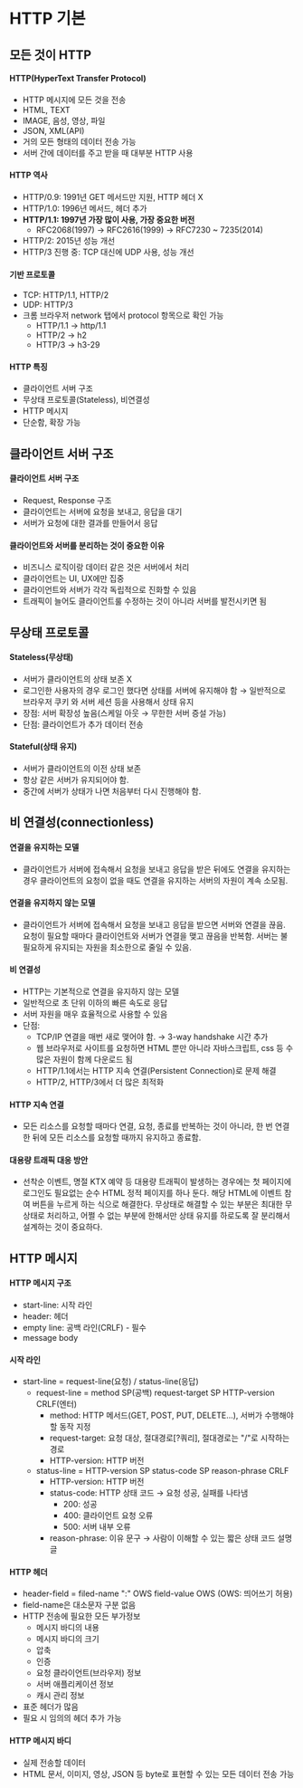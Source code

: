 # HTTP 기본

## 모든 것이 HTTP

#### HTTP(HyperText Transfer Protocol)

-   HTTP 메시지에 모든 것을 전송
-   HTML, TEXT
-   IMAGE, 음성, 영상, 파일
-   JSON, XML(API)
-   거의 모든 형태의 데이터 전송 가능
-   서버 간에 데이터를 주고 받을 때 대부분 HTTP 사용

#### HTTP 역사

-   HTTP/0.9: 1991년 GET 메서드만 지원, HTTP 헤더 X
-   HTTP/1.0: 1996년 메서드, 헤더 추가
-   **HTTP/1.1: 1997년 가장 많이 사용, 가장 중요한 버전**
    -   RFC2068(1997) → RFC2616(1999) → RFC7230 ~ 7235(2014)
-   HTTP/2: 2015년 성능 개선
-   HTTP/3 진행 중: TCP 대신에 UDP 사용, 성능 개선

#### 기반 프로토콜

-   TCP: HTTP/1.1, HTTP/2
-   UDP: HTTP/3
-   크롬 브라우저 network 탭에서 protocol 항목으로 확인 가능
    -   HTTP/1.1 → http/1.1
    -   HTTP/2 → h2
    -   HTTP/3 → h3-29

#### HTTP 특징

-   클라이언트 서버 구조
-   무상태 프로토콜(Stateless), 비연결성
-   HTTP 메시지
-   단순함, 확장 가능

## 클라이언트 서버 구조

#### 클라이언트 서버 구조

-   Request, Response 구조
-   클라이언트는 서버에 요청을 보내고, 응답을 대기
-   서버가 요청에 대한 결과를 만들어서 응답

#### 클라이언트와 서버를 분리하는 것이 중요한 이유

-   비즈니스 로직이랑 데이터 같은 것은 서버에서 처리
-   클라이언트는 UI, UX에만 집중
-   클라이언트와 서버가 각각 독립적으로 진화할 수 있음
-   트래픽이 늘어도 클라이언트룰 수정하는 것이 아니라 서버를 발전시키면 됨

## 무상태 프로토콜

#### Stateless(무상태)

-   서버가 클라이언트의 상태 보존 X
-   로그인한 사용자의 경우 로그인 했다면 상태를 서버에 유지해야 함 → 일반적으로 브라우저 쿠키 와 서버 세션 등을 사용해서 상태 유지
-   장점: 서버 확장성 높음(스케일 아웃 → 무한한 서버 증설 가능)
-   단점: 클라이언트가 추가 데이터 전송

#### Stateful(상태 유지)

-   서버가 클라이언트의 이전 상태 보존
-   항상 같은 서버가 유지되어야 함.
-   중간에 서버가 상태가 나면 처음부터 다시 진행해야 함.

## 비 연결성(connectionless)

#### 연결을 유지하는 모델

-   클라이언트가 서버에 접속해서 요청을 보내고 응답을 받은 뒤에도 연결을 유지하는 경우 클라이언트의 요청이 없을 때도 연결을 유지하는 서버의 자원이 계속 소모됨.

#### 연결을 유지하지 않는 모델

-   클라이언트가 서버에 접속해서 요청을 보내고 응답을 받으면 서버와 연결을 끊음. 요청이 필요할 때마다 클라이언트와 서버가 연결을 맺고 끊음을 반복함. 서버는 불필요하게 유지되는 자원을 최소한으로 줄일 수 있음.

#### 비 연결성

-   HTTP는 기본적으로 연결을 유지하지 않는 모델
-   일반적으로 초 단위 이하의 빠른 속도로 응답
-   서버 자원을 매우 효율적으로 사용할 수 있음
-   단점:
    -   TCP/IP 연결을 매번 새로 맺어야 함. → 3-way handshake 시간 추가
    -   웹 브라우저로 사이트를 요청하면 HTML 뿐만 아니라 자바스크립트, css 등 수 많은 자원이 함께 다운로드 됨
    -   HTTP/1.1에서는 HTTP 지속 연결(Persistent Connection)로 문제 해결
    -   HTTP/2, HTTP/3에서 더 많은 최적화

#### HTTP 지속 연결

-   모든 리소스를 요청할 때마다 연결, 요청, 종료를 반복하는 것이 아니라, 한 번 연결한 뒤에 모든 리소스를 요청할 때까지 유지하고 종료함.

#### 대용량 트래픽 대응 방안

-   선착순 이벤트, 명절 KTX 예약 등 대용량 트래픽이 발생하는 경우에는 첫 페이지에 로그인도 필요없는 순수 HTML 정적 페이지를 하나 둔다. 해당 HTML에 이벤트 참여 버튼을 누르게 하는 식으로 해결한다. 무상태로 해결할 수 있는 부분은 최대한 무상태로 처리하고, 어쩔 수 없는 부분에 한해서만 상태 유지를 하로도록 잘 분리해서 설계하는 것이 중요하다.

## HTTP 메시지

#### HTTP 메시지 구조

-   start-line: 시작 라인
-   header: 헤더
-   empty line: 공백 라인(CRLF) - 필수
-   message body

#### 시작 라인

-   start-line = request-line(요청) / status-line(응답)
    -   request-line = method SP(공백) request-target SP HTTP-version CRLF(엔터)
        -   method: HTTP 메서드(GET, POST, PUT, DELETE...), 서버가 수행해야 할 동작 지정
        -   request-target: 요청 대상, 절대경로[?쿼리], 절대경로는 "/"로 시작하는 경로
        -   HTTP-version: HTTP 버전
    -   status-line = HTTP-version SP status-code SP reason-phrase CRLF
        -   HTTP-version: HTTP 버전
        -   status-code: HTTP 상태 코드 → 요청 성공, 실패를 나타냄
            -   200: 성공
            -   400: 클라이언트 요청 오류
            -   500: 서버 내부 오류
        -   reason-phrase: 이유 문구 → 사람이 이해할 수 있는 짧은 상태 코드 설명 글

#### HTTP 헤더

-   header-field = filed-name ":" OWS field-value OWS (OWS: 띄어쓰기 허용)
-   field-name은 대소문자 구분 없음
-   HTTP 전송에 필요한 모든 부가정보
    -   메시지 바디의 내용
    -   메시지 바디의 크기
    -   압축
    -   인증
    -   요청 클라이언트(브라우저) 정보
    -   서버 애플리케이션 정보
    -   캐시 관리 정보
-   표준 헤더가 많음
-   필요 시 임의의 헤더 추가 가능

#### HTTP 메시지 바디

-   실제 전송할 데이터
-   HTML 문서, 이미지, 영상, JSON 등 byte로 표현할 수 있는 모든 데이터 전송 가능
